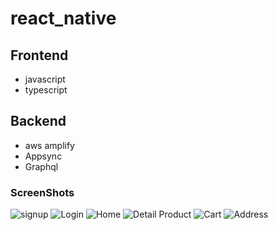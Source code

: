 # react_native
## Frontend
- javascript
- typescript
## Backend 
 -  aws amplify
 -  Appsync
 - Graphql

### ScreenShots
![signup](https://user-images.githubusercontent.com/69300561/123558213-ace87c80-d7b2-11eb-88dd-76803ea956dc.jpg)
![Login](https://user-images.githubusercontent.com/69300561/123558252-e91bdd00-d7b2-11eb-9f16-246ef6302165.jpg)
![Home](https://user-images.githubusercontent.com/69300561/123558282-19637b80-d7b3-11eb-8817-08bed4ceed07.jpg)
![Detail Product](https://user-images.githubusercontent.com/69300561/123558296-2bddb500-d7b3-11eb-95e0-dae92a69eb33.jpg)
![Cart](https://user-images.githubusercontent.com/69300561/123558335-49ab1a00-d7b3-11eb-87be-e196d80e26ca.jpg)
![Address](https://user-images.githubusercontent.com/69300561/123558349-59c2f980-d7b3-11eb-8c38-4fda0a953348.jpg)
